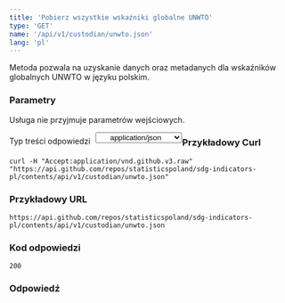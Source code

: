 ```yaml
---
title: 'Pobierz wszystkie wskaźniki globalne UNWTO'
type: 'GET'
name: '/api/v1/custodian/unwto.json'
lang: 'pl'
---
```


Metoda pozwala na uzyskanie danych oraz metadanych dla wskaźników globalnych UNWTO w języku polskim.

### Parametry

<p>Usługa nie przyjmuje parametrów wejściowych.</p>

<p style='float:left;margin-top: 7px;'>Typ treści odpowiedzi</p>
<select style='float:left;padding: 0px 15px;width: 155px;margin-left: 10px;text-align-last: center;'>
  <option>application/json</option>
</select>

<div id='example1'>

<h3 id="przykładowy-curl">Przykładowy Curl</h3>

<p><code class="highlighter-rouge">curl -H "Accept:application/vnd.github.v3.raw" "https://api.github.com/repos/statisticspoland/sdg-indicators-pl/contents/api/v1/custodian/unwto.json"</code></p>

<h3 id="przykładowy-url">Przykładowy URL</h3>

<p><code class="highlighter-rouge">https://api.github.com/repos/statisticspoland/sdg-indicators-pl/contents/api/v1/custodian/unwto.json</code></p>

<h3 id="przykładowy-kod-odpowiedzi">Kod odpowiedzi</h3>

<p><code class="highlighter-rouge">200</code></p>

<h3 id="przykładowa-odpowiedź">Odpowiedź</h3>

<p><code class="highlighter-rouge" id="show-data-unwto">
</code></p>

</div>


<script>

$.getJSON('http://sdg.gov.pl/api/v1/custodian/unwto.json', function(data) {
    $('#show-data-unwto').html(JSON.stringify(data, null, 2));
});

</script>
